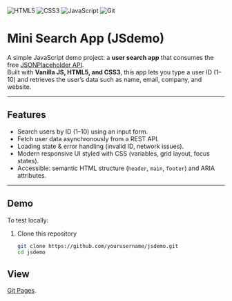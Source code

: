 ![HTML5](https://img.shields.io/badge/HTML5-E34F26?logo=html5&logoColor=white)
![CSS3](https://img.shields.io/badge/CSS3-1572B6?logo=css3&logoColor=white)
![JavaScript](https://img.shields.io/badge/JavaScript-F7DF1E?logo=javascript&logoColor=black)
![Git](https://img.shields.io/badge/Git-F05032?logo=git&logoColor=white)
# Mini Search App (JSdemo)

A simple JavaScript demo project: a **user search app** that consumes the free [JSONPlaceholder API](https://jsonplaceholder.typicode.com/).  
Built with **Vanilla JS, HTML5, and CSS3**, this app lets you type a user ID (1–10) and retrieves the user’s data such as name, email, company, and website.

---

## Features
- Search users by ID (1–10) using an input form.
- Fetch user data asynchronously from a REST API.
- Loading state & error handling (invalid ID, network issues).
- Modern responsive UI styled with CSS (variables, grid layout, focus states).
- Accessible: semantic HTML structure (`header`, `main`, `footer`) and ARIA attributes.

---

## Demo
To test locally:

1. Clone this repository  
   ```bash
   git clone https://github.com/yourusername/jsdemo.git
   cd jsdemo

## View
[Git Pages](https://erikaahide.github.io/API-JS-PROMISES/).  